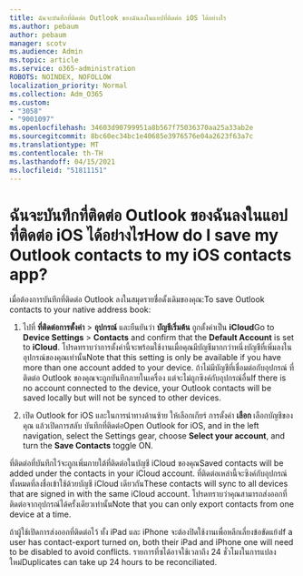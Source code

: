 ```yaml
---
title: ฉันจะบันทึกที่ติดต่อ Outlook ของฉันลงในแอปที่ติดต่อ iOS ได้อย่างไร
ms.author: pebaum
author: pebaum
manager: scotv
ms.audience: Admin
ms.topic: article
ms.service: o365-administration
ROBOTS: NOINDEX, NOFOLLOW
localization_priority: Normal
ms.collection: Adm_O365
ms.custom:
- "3058"
- "9001097"
ms.openlocfilehash: 34603d90799951a8b567f75036370aa25a33ab2e
ms.sourcegitcommit: 8bc60ec34bc1e40685e3976576e04a2623f63a7c
ms.translationtype: MT
ms.contentlocale: th-TH
ms.lasthandoff: 04/15/2021
ms.locfileid: "51811151"
---
```

# <a name="how-do-i-save-my-outlook-contacts-to-my-ios-contacts-app"></a><span data-ttu-id="aac20-102">ฉันจะบันทึกที่ติดต่อ Outlook ของฉันลงในแอปที่ติดต่อ iOS ได้อย่างไร</span><span class="sxs-lookup"><span data-stu-id="aac20-102">How do I save my Outlook contacts to my iOS contacts app?</span></span>

<span data-ttu-id="aac20-103">เมื่อต้องการบันทึกที่ติดต่อ Outlook ลงในสมุดรายชื่อดั้งเดิมของคุณ:</span><span class="sxs-lookup"><span data-stu-id="aac20-103">To save Outlook contacts to your native address book:</span></span>
 
1. <span data-ttu-id="aac20-104">ไปที่ **ที่ติดต่อการตั้งค่า**  >  **อุปกรณ์** และยืนยันว่า **บัญชีเริ่มต้น** ถูกตั้งค่าเป็น **iCloud**</span><span class="sxs-lookup"><span data-stu-id="aac20-104">Go to **Device Settings** > **Contacts** and confirm that the **Default Account** is set to **iCloud**.</span></span> <span data-ttu-id="aac20-105">โปรดทราบว่าการตั้งค่านี้จะพร้อมใช้งานเมื่อคุณมีบัญชีมากกว่าหนึ่งบัญชีที่เพิ่มลงในอุปกรณ์ของคุณเท่านั้น</span><span class="sxs-lookup"><span data-stu-id="aac20-105">Note that this setting is only be available if you have more than one account added to your device.</span></span> <span data-ttu-id="aac20-106">ถ้าไม่มีบัญชีที่เชื่อมต่อกับอุปกรณ์ ที่ติดต่อ Outlook ของคุณจะถูกบันทึกภายในเครื่อง แต่จะไม่ถูกซิงค์กับอุปกรณ์อื่น</span><span class="sxs-lookup"><span data-stu-id="aac20-106">If there is no account connected to the device, your Outlook contacts will be saved locally but will not be synced to other devices.</span></span>
 
2. <span data-ttu-id="aac20-107">เปิด Outlook for iOS และในการนําทางด้านซ้าย ให้เลือกเกียร์ การตั้งค่า **เลือก** เลือกบัญชีของคุณ แล้วเปิดการสลับ บันทึกที่ติดต่อ</span><span class="sxs-lookup"><span data-stu-id="aac20-107">Open Outlook for iOS, and in the left navigation, select the Settings gear, choose **Select your account**, and turn the **Save Contacts** toggle ON.</span></span>
 
<span data-ttu-id="aac20-108">ที่ติดต่อที่บันทึกไว้จะถูกเพิ่มภายใต้ที่ติดต่อในบัญชี iCloud ของคุณ</span><span class="sxs-lookup"><span data-stu-id="aac20-108">Saved contacts will be added under the contacts in your iCloud account.</span></span> <span data-ttu-id="aac20-109">ที่ติดต่อเหล่านี้จะซิงค์กับอุปกรณ์ทั้งหมดที่ลงชื่อเข้าใช้ด้วยบัญชี iCloud เดียวกัน</span><span class="sxs-lookup"><span data-stu-id="aac20-109">These contacts will sync to all devices that are signed in with the same iCloud account.</span></span> <span data-ttu-id="aac20-110">โปรดทราบว่าคุณสามารถส่งออกที่ติดต่อจากอุปกรณ์ได้ครั้งเดียวเท่านั้น</span><span class="sxs-lookup"><span data-stu-id="aac20-110">Note that you can only export contacts from one device at a time.</span></span>
 
<span data-ttu-id="aac20-111">ถ้าผู้ใช้เปิดการส่งออกที่ติดต่อไว้ ทั้ง iPad และ iPhone จะต้องปิดใช้งานเพื่อหลีกเลี่ยงข้อขัดแย้ง</span><span class="sxs-lookup"><span data-stu-id="aac20-111">If a user has contact-export turned on, both their iPad and iPhone one will need to be disabled to avoid conflicts.</span></span> <span data-ttu-id="aac20-112">รายการที่ซได้อาจใช้เวลาถึง 24 ชั่วโมงในการแปลงใหม่</span><span class="sxs-lookup"><span data-stu-id="aac20-112">Duplicates can take up 24 hours to be reconciliated.</span></span>
